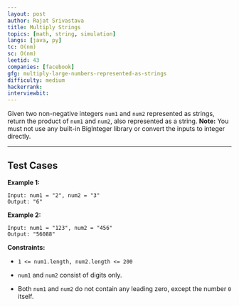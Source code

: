 ```yaml
---
layout: post
author: Rajat Srivastava
title: Multiply Strings
topics: [math, string, simulation]
langs: [java, py]
tc: O(nm)
sc: O(nm)
leetid: 43
companies: [facebook]
gfg: multiply-large-numbers-represented-as-strings
difficulty: medium
hackerrank: 
interviewbit: 
---
```

Given two non-negative integers `num1` and `num2` represented as strings, return the product of `num1` and `num2`, also represented as a string.
**Note:** You must not use any built-in BigInteger library or convert the inputs to integer directly.
 
---
## Test Cases
**Example 1:**
```
Input: num1 = "2", num2 = "3"
Output: "6"
```

**Example 2:**
```
Input: num1 = "123", num2 = "456"
Output: "56088"
```
 
**Constraints:**
	
* `1 <= num1.length, num2.length <= 200`
	
* `num1` and `num2` consist of digits only.
	
* Both `num1` and `num2` do not contain any leading zero, except the number `0` itself.

        